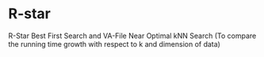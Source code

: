 # R-star
R-Star Best First Search and VA-File Near Optimal kNN Search 
(To compare the running time growth with respect to k and dimension of data)
